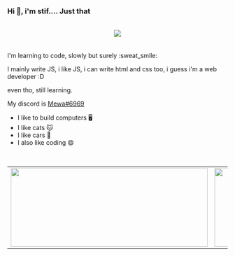  
### Hi :wave:, i'm stif.... Just that 
<br>
<div align="center">
  <img src="https://github.com/stifskere/stifskere/blob/main/dino.gif"/>
</div>
<br>
<br>
I'm learning to code, slowly but surely :sweat_smile:

I mainly write JS, i like JS, i can write html and css too, i guess i'm a web developer :D

even tho, still learning.

My discord is <a href="https://discordapp.com/users/463986224101588992/">Mewa#6969</a>

- I like to build computers 🖥️
- I like cats 🐱
- I like cars 🚙
- I also like coding 😄
<br>

<table>
<tr>
  <td>
<div>
  <img height="180em" width="450em" src="https://github-readme-stats.vercel.app/api/pin/?username=stifskere&repo=basicmodbot&show_icons=true&theme=github_dark&include_all_commits=true&count_private=true&hide_border=true"/>
</div>
    </td>
  <td>
    <div>
  <img height="180em" width="450em" src="https://github-readme-stats.vercel.app/api?username=stifskere&show_icons=true&theme=github_dark&include_all_commits=true&count_private=true&hide_border=true"/>
</div>
    </td>
  </tr>
  
  
